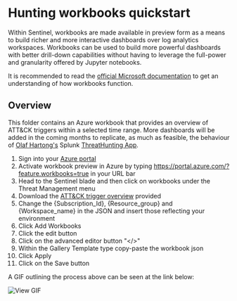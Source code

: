Hunting workbooks quickstart
====

Within Sentinel, workbooks are made available in preview form as a means to build richer and more interactive dashboards over log analytics workspaces. Workbooks can be used to build more powerful dashboards with better drill-down capabilities without having to leverage the full-power and granularity offered by Jupyter notebooks.

It is recommended to read the [official Microsoft documentation](https://docs.microsoft.com/en-us/azure/azure-monitor/app/usage-workbooks) to get an understanding of how workbooks function.


## Overview

This folder contains an Azure workbook that provides an overview of ATT&CK triggers within a selected time range. More dashboards will be added in the coming months to replicate, as much as feasible, the behaviour of [Olaf Hartong's](https://github.com/olafhartong) Splunk [ThreatHunting App](https://splunkbase.splunk.com/app/4305/).


1. Sign into your [Azure portal](https://portal.azure.com)
2. Activate workbook preview in Azure by typing https://portal.azure.com/?feature.workbooks=true in your URL bar
3. Head to the Sentinel blade and then click on workbooks under the Threat Management menu
4. Download the [ATT&CK trigger overview](https://github.com/BlueTeamToolkit/sentinel-attack/blob/master/hunting/workbooks/trigger_overview.json) provided
5. Change the {Subscription_Id}, {Resource_group} and {Workspace_name} in the JSON and insert those reflecting your environment
6. Click Add Workbooks
7. Click the edit button
8. Click on the advanced editor button "</>"
9. Within the Gallery Template type copy-paste the workbook json
10. Click Apply
11. Click on the Save button

A GIF outlining the process above can be seen at the link below:

![View GIF](https://github.com/BlueTeamToolkit/sentinel-attack/blob/master/docs/upload-workbooks.gif)
